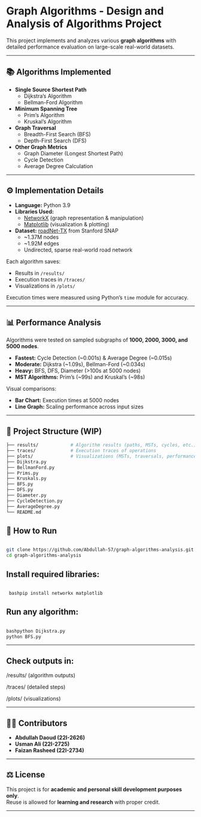 # Graph Algorithms - Design and Analysis of Algorithms Project

This project implements and analyzes various **graph algorithms** with detailed performance evaluation on large-scale real-world datasets.

---

## 📚 Algorithms Implemented
- **Single Source Shortest Path**
  - Dijkstra’s Algorithm
  - Bellman-Ford Algorithm
- **Minimum Spanning Tree**
  - Prim’s Algorithm
  - Kruskal’s Algorithm
- **Graph Traversal**
  - Breadth-First Search (BFS)
  - Depth-First Search (DFS)
- **Other Graph Metrics**
  - Graph Diameter (Longest Shortest Path)
  - Cycle Detection
  - Average Degree Calculation

---

## ⚙️ Implementation Details
- **Language:** Python 3.9  
- **Libraries Used:** 
  - [NetworkX](https://networkx.org/) (graph representation & manipulation)  
  - [Matplotlib](https://matplotlib.org/) (visualization & plotting)  
- **Dataset:** [roadNet-TX](http://snap.stanford.edu/data/roadNet-TX.html) from Stanford SNAP  
  - ~1.37M nodes  
  - ~1.92M edges  
  - Undirected, sparse real-world road network  

Each algorithm saves:
- Results in `/results/`
- Execution traces in `/traces/`
- Visualizations in `/plots/`

Execution times were measured using Python’s `time` module for accuracy.

---

## 📊 Performance Analysis
Algorithms were tested on sampled subgraphs of **1000, 2000, 3000, and 5000 nodes**.  

- **Fastest:** Cycle Detection (~0.001s) & Average Degree (~0.015s)  
- **Moderate:** Dijkstra (~1.09s), Bellman-Ford (~0.034s)  
- **Heavy:** BFS, DFS, Diameter (>100s at 5000 nodes)  
- **MST Algorithms:** Prim’s (~99s) and Kruskal’s (~98s)  

Visual comparisons:
- **Bar Chart:** Execution times at 5000 nodes  
- **Line Graph:** Scaling performance across input sizes  

---

## 📁 Project Structure (WIP)

```bash
├── results/            # Algorithm results (paths, MSTs, cycles, etc.)
├── traces/             # Execution traces of operations
├── plots/              # Visualizations (MSTs, traversals, performance charts)
├── Dijkstra.py
├── BellmanFord.py
├── Prims.py
├── Kruskals.py
├── BFS.py
├── DFS.py
├── Diameter.py
├── CycleDetection.py
├── AverageDegree.py
└── README.md

```

## 🚀 How to Run
   ```bash
   
   git clone https://github.com/Abdullah-57/graph-algorithms-analysis.git
   cd graph-algorithms-analysis

```

## Install required libraries:
 ```bash

  bashpip install networkx matplotlib

```

## Run any algorithm:
 ```bash

bashpython Dijkstra.py
python BFS.py

```
---

## Check outputs in:

/results/ (algorithm outputs)

/traces/ (detailed steps)

/plots/ (visualizations)

---


## 👨‍💻 Contributors
- **Abdullah Daoud (22I-2626)**  
- **Usman Ali (22I-2725)**  
- **Faizan Rasheed (22I-2734)**

---

## ⚖️ License
This project is for **academic and personal skill development purposes only**.  
Reuse is allowed for **learning and research** with proper credit.

---
